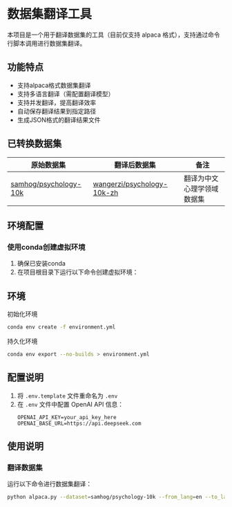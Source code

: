 # 数据集翻译工具

本项目是一个用于翻译数据集的工具（目前仅支持 alpaca 格式），支持通过命令行脚本调用进行数据集翻译。

## 功能特点
- 支持alpaca格式数据集翻译
- 支持多语言翻译（需配置翻译模型）
- 支持并发翻译，提高翻译效率
- 自动保存翻译结果到指定路径
- 生成JSON格式的翻译结果文件

## 已转换数据集

| 原始数据集 | 翻译后数据集 | 备注 |
|-----------|-------------|------|
| [samhog/psychology-10k](https://huggingface.co/datasets/samhog/psychology-10k) | [wangerzi/psychology-10k-zh](https://huggingface.co/datasets/wj2015/psychology-10k-zh) | 翻译为中文心理学领域数据集 |


## 环境配置

### 使用conda创建虚拟环境

1. 确保已安装conda
2. 在项目根目录下运行以下命令创建虚拟环境：

## 环境
初始化环境
```bash
conda env create -f environment.yml
```

持久化环境
```bash
conda env export --no-builds > environment.yml
```

## 配置说明

1. 将 `.env.template` 文件重命名为 `.env`
2. 在 `.env` 文件中配置 OpenAI API 信息：
   ```
   OPENAI_API_KEY=your_api_key_here
   OPENAI_BASE_URL=https://api.deepseek.com
   ```

## 使用说明

### 翻译数据集

运行以下命令进行数据集翻译：

```bash
python alpaca.py --dataset=samhog/psychology-10k --from_lang=en --to_lang=zh-CN --output=datasets/psychology-10k-zh
```
